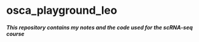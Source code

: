 # osca_playground_leo

##### This repository contains my notes and the code used for the scRNA-seq course
